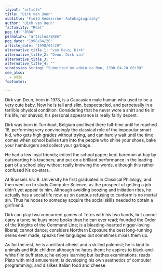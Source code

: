 ```yaml
---
layout: "article"
title: "Dirk van Deun"
subtitle: "Field Researcher Autohagiography"
author: "Dirk van Deun"
factuality: "Real"
pgg_id: "8R86"
permalink: "articles/8R86"
pgg_date: "1998/04/20"
article_date: "1998/04/20"
alternative_title_1: "van Deun, Dirk"
alternative_title_2: "Deun, Dirk van"
alternative_title_3: ""
alternative_title_4: ""
submission_string: "Submitted by admin on Mon, 1998-04-20 00:00"
see_also:
  - 9R28
footnotes: 

---
```

<div>
<p>Dirk van Deun, born in 1973, is a Caucasian male human who used to be a very cute baby. Now he is tall and slim, bespectacled, and perpetually in a terrible physical condition. Considering that he never wore a shirt and tie in his life, nor shaved, his personal appearance is really fairly decent.</p>
<p>Dirk was born in Turnhout, Belgium and lived there full-time until he reached 18, performing very convincingly the classical role of the impopular smart kid, who gets high grades without trying, and can hardly wait until the time comes when school bullies turn into the people who shine your shoes, bake your hamburgers and collect your garbage.</p>
<p>He had a few loyal friends; edited the school paper; kept boredom at bay by outsmarting his teachers; and put on a brilliant performance in the leading part of a school play without really knowing the words, although this rather confused his co-stars.</p>
<p>At Brussels V.U.B. University he first graduated in Classical Philology, and then went on to study Computer Science, as the prospect of getting a job didn't yet appeal to him. Although avoiding boozing and initiation rites, he actually has a social life now, as on campus refusing to conform is no mortal sin. Thus he hopes to someday acquire the social skills needed to obtain a girlfriend.</p>
<p>Dirk can play two concurrent games of Tetris with his two hands, but cannot carry a tune; he buys more books than he can ever read; founded the Order of the Knights of the Command Line; is a bleeding-hearted nigger-loving liberal; cannot dance; considers Northern Exposure the best long-running series ever made; speaks five languages but sometimes mixes them up.</p>
<p>As for the rest, he is a militant atheist and a skilled polemist; he is kind to animals and little children although he hates them; he aspires to black-and-white film buff status; he enjoys learning but loathes examinations; reads Plato with mild amusement; is developing his own aesthetics of computer programming; and dislikes Italian food and cheese.</p>
</div>
